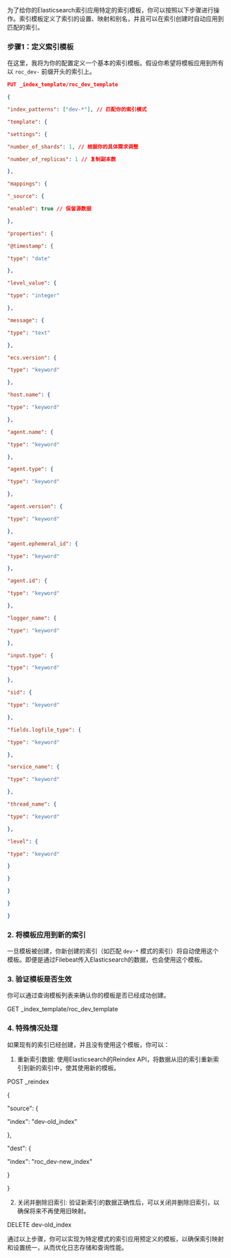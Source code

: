 为了给你的Elasticsearch索引应用特定的索引模板，你可以按照以下步骤进行操作。索引模板定义了索引的设置、映射和别名，并且可以在索引创建时自动应用到匹配的索引。  
  
### 步骤1：定义索引模板  
  
在这里，我将为你的配置定义一个基本的索引模板。假设你希望将模板应用到所有以 `roc_dev-` 前缀开头的索引上。  
```json
PUT _index_template/roc_dev_template

{

"index_patterns": ["dev-*"], // 匹配你的索引模式

"template": {

"settings": {

"number_of_shards": 1, // 根据你的具体需求调整

"number_of_replicas": 1 // 复制副本数

},

"mappings": {

"_source": {

"enabled": true // 保留源数据

},

"properties": {

"@timestamp": {

"type": "date"

},

"level_value": {

"type": "integer"

},

"message": {

"type": "text"

},

"ecs.version": {

"type": "keyword"

},

"host.name": {

"type": "keyword"

},

"agent.name": {

"type": "keyword"

},

"agent.type": {

"type": "keyword"

},

"agent.version": {

"type": "keyword"

},

"agent.ephemeral_id": {

"type": "keyword"

},

"agent.id": {

"type": "keyword"

},

"logger_name": {

"type": "keyword"

},

"input.type": {

"type": "keyword"

},

"sid": {

"type": "keyword"

},

"fields.logfile_type": {

"type": "keyword"

},

"service_name": {

"type": "keyword"

},

"thread_name": {

"type": "keyword"

},

"level": {

"type": "keyword"

}

}

}

}

}

```

 
  
### 2. 将模板应用到新的索引  
  
一旦模板被创建，你新创建的索引（如匹配 `dev-*` 模式的索引）将自动使用这个模板。即便是通过Filebeat传入Elasticsearch的数据，也会使用这个模板。  
  
### 3. 验证模板是否生效  
  
你可以通过查询模板列表来确认你的模板是否已经成功创建。  

GET _index_template/roc_dev_template

  
### 4. 特殊情况处理  
  
如果现有的索引已经创建，并且没有使用这个模板，你可以：  

1. 重新索引数据:  使用Elasticsearch的Reindex API，将数据从旧的索引重新索引到新的索引中，使其使用新的模板。

POST _reindex

{

"source": {

"index": "dev-old_index"

},

"dest": {

"index": "roc_dev-new_index"

}

}

  

2. 关闭并删除旧索引:  验证新索引的数据正确性后，可以关闭并删除旧索引，以确保将来不再使用旧映射。

DELETE dev-old_index

  
通过以上步骤，你可以实现为特定模式的索引应用预定义的模板，以确保索引映射和设置统一，从而优化日志存储和查询性能。